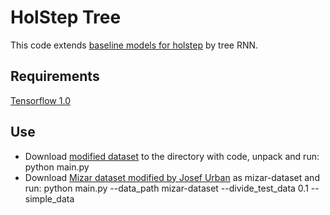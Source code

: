 # HolStep Tree

This code extends [baseline models for holstep](https://github.com/tensorflow/deepmath/tree/master/holstep_baselines) by tree RNN.

## Requirements

[Tensorflow 1.0](https://www.tensorflow.org/)

## Use

 - Download [modified dataset](http://atrey.karlin.mff.cuni.cz/~mirecek/holstep/e-hol-ml-dataset.tgz) to the directory with code, unpack and run: python main.py
 - Download [Mizar dataset modified by Josef Urban](https://github.com/JUrban/deepmath/tree/master/nnhpdata) as mizar-dataset and run: python main.py --data_path mizar-dataset --divide_test_data 0.1  --simple_data
 